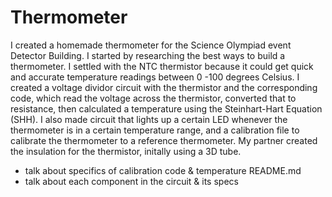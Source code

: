 # Thermometer

I created a homemade thermometer for the Science Olympiad event Detector Building. I started by researching the best ways to build a thermometer. I settled with the NTC thermistor because it could get quick and accurate temperature readings between 0 -100 degrees Celsius. I created a voltage dividor circuit with the thermistor and the corresponding code, which read the voltage across the thermistor, converted that to resistance, then calculated a temperature using the Steinhart-Hart Equation (SHH). I also made circuit that lights up a certain LED whenever the thermometer is in a certain temperature range, and a calibration file to calibrate the thermometer to a reference thermometer. My partner created the insulation for the thermistor, initally using a 3D tube.


 - talk about specifics of calibration code & temperature README.md
  - talk about each component in the circuit & its specs

